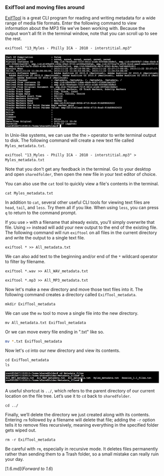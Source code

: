 
### ExifTool and moving files around

[ExifTool](http://owl.phy.queensu.ca/~phil/exiftool/) is a great CLI program for reading and writing metadata for a wide range of media file formats. Enter the following command to view information about the MP3 file we've been working with. Because the output won't all fit in the terminal window, note that you can scroll up to see the rest.

```
exiftool "13_Myles - Philly ICA - 2010 - interstitial.mp3"
```

![](img/cli06.png)

In Unix-like systems, we can use the the `>` operator to write terminal output to disk. The following command will create a new text file called `Myles_metadata.txt`.

```
exiftool "13_Myles - Philly ICA - 2010 - interstitial.mp3" > Myles_metadata.txt
```

Note that you don't get any feedback in the terminal. Go to your desktop and open `sharedfolder`, then open the new file in your text editor of choice.

You can also use the `cat` tool to quickly view a file's contents in the terminal.

```
cat Myles_metadata.txt
```

In addition to `cat`, several other useful CLI tools for viewing text files are `head`, `tail`, and `less`. Try them all if you like. When using `less`, you can press `q` to return to the command prompt.

If you use `>` with a filename that already exists, you'll simply overwrite that file. Using `>>` instead will add your new output to the end of the existing file. The following command will run `exiftool` on all files in the current directory and write the output to a single text file.

```
exiftool * >> All_metadata.txt
```

We can also add text to the beginning and/or end of the `*` wildcard operator to filter by filename.

```
exiftool *.wav >> All_WAV_metadata.txt
```

```
exiftool *.mp3 >> All_MP3_metadata.txt
```

Now let's make a new directory and move those text files into it. The following command creates a directory called `ExifTool_metadata`.

```
mkdir ExifTool_metadata
````

We can use the `mv` tool to move a single file into the new directory.

```
mv All_metadata.txt ExifTool_metadata
```

Or we can move every file ending in ".txt" like so.

```bash
mv *.txt ExifTool_metadata
```

Now let's `cd` into our new directory and view its contents.

```
cd ExifTool_metadata
ls
```
![](img/cli07.png)

A useful shortcut is `../`, which refers to the parent directory of our current location on the file tree. Let’s use it to `cd` back to `sharedfolder`.

```
cd ../
```

Finally, we’ll delete the directory we just created along with its contents. Entering `rm` followed by a filename will delete that file; adding the `-r` option tells it to remove files recursively, meaning everything in the specified folder gets wiped out.

```
rm -r ExifTool_metadata
```

Be careful with `rm`, especially in recursive mode. It deletes files permanently rather than sending them to a Trash folder, so a small mistake can really ruin your day.


[1.6.md](*Forward to 1.6*)
